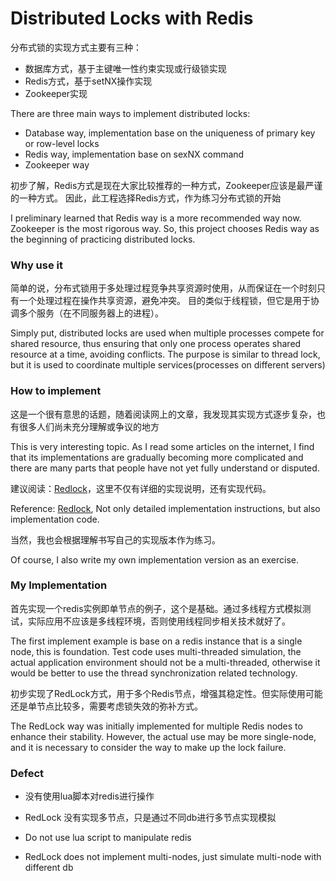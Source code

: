 # Distributed Locks with Redis


分布式锁的实现方式主要有三种：

- 数据库方式，基于主键唯一性约束实现或行级锁实现
- Redis方式，基于setNX操作实现
- Zookeeper实现

There are three main ways to implement distributed locks:

- Database way, implementation base on the uniqueness of primary key or row-level locks
- Redis way, implementation base on sexNX command
- Zookeeper way

初步了解，Redis方式是现在大家比较推荐的一种方式，Zookeeper应该是最严谨的一种方式。
因此，此工程选择Redis方式，作为练习分布式锁的开始

I preliminary learned that Redis way is a more recommended way now. Zookeeper is the most rigorous way.
So, this project chooses Redis way as the beginning of practicing distributed locks.

### Why use it

简单的说，分布式锁用于多处理过程竞争共享资源时使用，从而保证在一个时刻只有一个处理过程在操作共享资源，避免冲突。
目的类似于线程锁，但它是用于协调多个服务（在不同服务器上的进程）。

Simply put, distributed locks are used when multiple processes compete for shared resource, thus ensuring that only 
one process operates shared resource at a time, avoiding conflicts. The purpose is similar to thread lock, but it is 
used to coordinate multiple services(processes on different servers)

### How to implement

这是一个很有意思的话题，随着阅读网上的文章，我发现其实现方式逐步复杂，也有很多人们尚未充分理解或争议的地方

This is very interesting topic. As I read some articles on the internet, I find that its implementations 
are gradually becoming more complicated and there are many parts that people have not yet fully understand or disputed.

建议阅读：[Redlock](https://redis.io/topics/distlock)，这里不仅有详细的实现说明，还有实现代码。

Reference: [Redlock](https://redis.io/topics/distlock), Not only detailed implementation instructions, but also implementation code.

当然，我也会根据理解书写自己的实现版本作为练习。

Of course, I also write my own implementation version as an exercise.

### My Implementation

首先实现一个redis实例即单节点的例子，这个是基础。通过多线程方式模拟测试，实际应用不应该是多线程环境，否则使用线程同步相关技术就好了。

The first implement example is base on a redis instance that is a single node, this is foundation. 
Test code uses multi-threaded simulation, the actual application environment should not be a multi-threaded, 
otherwise it would be better to use the thread synchronization related technology.

初步实现了RedLock方式，用于多个Redis节点，增强其稳定性。但实际使用可能还是单节点比较多，需要考虑锁失效的弥补方式。

The RedLock way was initially implemented for multiple Redis nodes to enhance their stability. 
However, the actual use may be more single-node, and it is necessary to consider the way to make up the lock failure. 

### Defect

- 没有使用lua脚本对redis进行操作
- RedLock 没有实现多节点，只是通过不同db进行多节点实现模拟

- Do not use lua script to manipulate redis
- RedLock does not implement multi-nodes, just simulate multi-node with different db
